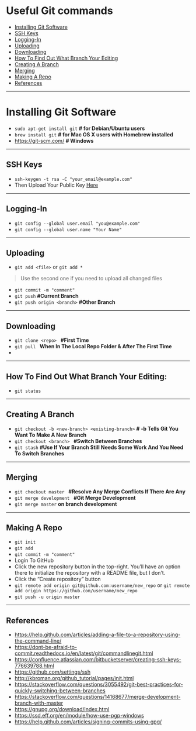 # Useful Git commands

- [Installing Git Software](#installing-git-software)
- [SSH Keys](#ssh-keys)
- [Logging-In](#logging-in)
- [Uploading](#uploading)
- [Downloading](#downloading)
- [How To Find Out What Branch Your Editing](#how-to-find-out-what-branch-your-editing)
- [Creating A Branch](#creating-a-branch)
- [Merging](#merging)
- [Making A Repo](#making-a-repo)
- [References](#references)


----------


# Installing Git Software

 - `sudo apt-get install git` **# for Debian/Ubuntu users**
 - `brew install git` **# for Mac OS X users with Homebrew installed**
 - https://git-scm.com/ **# Windows**
 


----------


## SSH Keys

 - `ssh-keygen -t rsa -C "your_email@example.com"`
 - Then Upload Your Public Key <a href="https://github.com/settings/ssh ">Here</a>


----------

## Logging-In

 - `git config --global user.email "you@example.com"`
 - `git config --global user.name "Your Name"`


----------

## Uploading

 - `git add <file>` or `git add *`
> Use the second one if you need to upload all changed files
 - `git commit -m "comment"`
 - `git push`  **#Current Branch**
 - `git push origin <branch>` **#Other Branch**
 


----------

## Downloading

 - `git clone <repo> ` **#First Time**
 - `git pull ` **When In The Local Repo Folder & After The First Time**
 - 
----------
## How To Find Out What Branch Your Editing:
 - `git status`


----------

## Creating A Branch

 - `git checkout -b <new-branch> <existing-branch>` **# -b Tells Git You Want To Make A New Branch**
 - `git checkout <branch> `  **#Switch Between Branches**
 - `git stash` **#Use If Your Branch Still Needs Some Work And You Need To Switch Branches**
 


----------
## Merging

 - `git checkout master ` **#Resolve Any Merge Conflicts If There Are Any**
 - `git merge development `  **#Git Merge Development**
 - `git merge master` **on branch development**


----------
## Making A Repo

 - `git init`
 - `git add`
 - `git commit -m "comment"`
 - Login To GitHub
 - Click the new repository button in the top-right. You’ll have an option there to initialize the repository with a README file, but I don’t.
 - Click the “Create repository” button
 - `git remote add origin git@github.com:username/new_repo` or `git remote add origin https://github.com/username/new_repo`
 - `git push -u origin master`


----------

## References

 - https://help.github.com/articles/adding-a-file-to-a-repository-using-the-command-line/
 - https://dont-be-afraid-to-commit.readthedocs.io/en/latest/git/commandlinegit.html      
 - https://confluence.atlassian.com/bitbucketserver/creating-ssh-keys-776639788.html      
 - https://github.com/settings/ssh 
 - http://kbroman.org/github_tutorial/pages/init.html				       
 - https://stackoverflow.com/questions/3055492/git-best-practices-for-quickly-switching-between-branches
 - https://stackoverflow.com/questions/14168677/merge-development-branch-with-master
 - https://gnupg.org/download/index.html
 - https://ssd.eff.org/en/module/how-use-pgp-windows	
 - https://help.github.com/articles/signing-commits-using-gpg/
